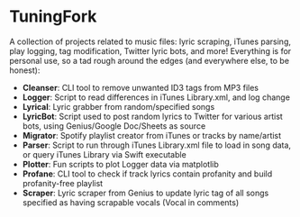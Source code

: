 # TuningFork

A collection of projects related to music files: lyric scraping, iTunes parsing, play logging, tag modification, Twitter lyric bots, and more! Everything is for personal use, so a tad rough around the edges (and everywhere else, to be honest):

- **Cleanser**: CLI tool to remove unwanted ID3 tags from MP3 files
- **Logger**: Script to read differences in iTunes Library.xml, and log change
- **Lyrical**: Lyric grabber from random/specified songs
- **LyricBot**: Script used to post random lyrics to Twitter for various artist bots, using Genius/Google Doc/Sheets as source
- **Migrator**: Spotify playlist creator from iTunes or tracks by name/artist
- **Parser**: Script to run through iTunes Library.xml file to load in song data, or query iTunes Library via Swift executable
- **Plotter**: Fun scripts to plot Logger data via matplotlib
- **Profane**: CLI tool to check if track lyrics contain profanity and build profanity-free playlist
- **Scraper**: Lyric scraper from Genius to update lyric tag of all songs specified as having scrapable vocals (Vocal in comments)

